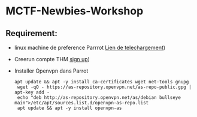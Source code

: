 # MCTF-Newbies-Workshop

## Requirement:
- linux machine de preference Parrrot 
  [Lien de telechargement](https://www.parrotsec.org/download/,true))
 
- Creerun compte THM [sign up](https://tryhackme.com/signup,true))
- Installer Openvpn dans Parrot 
   ```
  apt update && apt -y install ca-certificates wget net-tools gnupg
	wget -qO - https://as-repository.openvpn.net/as-repo-public.gpg | apt-key add -
	echo "deb http://as-repository.openvpn.net/as/debian bullseye main">/etc/apt/sources.list.d/openvpn-as-repo.list
	apt update && apt -y install openvpn-as
   ```
